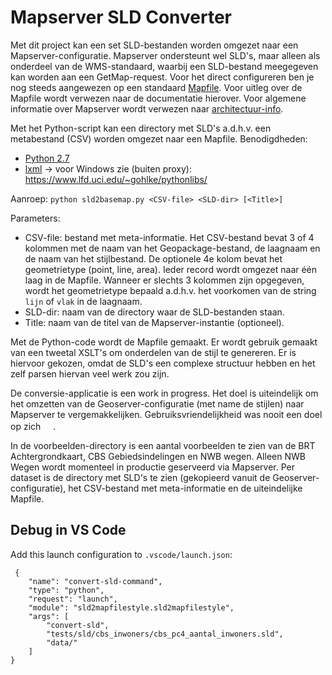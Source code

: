 # Mapserver SLD Converter

Met dit project kan een set SLD-bestanden worden omgezet naar een Mapserver-configuratie. Mapserver ondersteunt wel SLD's, maar alleen als onderdeel van de WMS-standaard, waarbij een SLD-bestand meegegeven kan worden aan een GetMap-request. Voor het direct configureren ben je nog steeds aangewezen op een standaard [Mapfile](http://www.mapserver.org/mapfile/). Voor uitleg over de Mapfile wordt verwezen naar de documentatie hierover. Voor algemene informatie over Mapserver wordt verwezen naar [architectuur-info](http://github.so.kadaster.nl/PDOK/architectuur-info/tree/master/mapserver).

Met het Python-script kan een directory met SLD's a.d.h.v. een metabestand (CSV) worden omgezet naar een Mapfile. Benodigdheden:

* [Python 2.7](https://www.python.org/downloads/windows/)
* [lxml](http://lxml.de/installation.html) -> voor Windows zie (buiten proxy): https://www.lfd.uci.edu/~gohlke/pythonlibs/

Aanroep: `python sld2basemap.py <CSV-file> <SLD-dir> [<Title>]`

Parameters:
* CSV-file: bestand met meta-informatie. Het CSV-bestand bevat 3 of 4 kolommen met de naam van het Geopackage-bestand, de laagnaam en de naam van het stijlbestand. De optionele 4e kolom bevat het geometrietype (point, line, area). Ieder record wordt omgezet naar één laag in de Mapfile. Wanneer er slechts 3 kolommen zijn opgegeven, wordt het geometrietype bepaald a.d.h.v. het voorkomen van de string `lijn` of `vlak` in de laagnaam.
* SLD-dir: naam van de directory waar de SLD-bestanden staan.
* Title: naam van de titel van de Mapserver-instantie (optioneel).

Met de Python-code wordt de Mapfile gemaakt. Er wordt gebruik gemaakt van een tweetal XSLT's om onderdelen van de stijl te genereren. Er is hiervoor gekozen, omdat de SLD's een complexe structuur hebben en het zelf parsen hiervan veel werk zou zijn.

De conversie-applicatie is een work in progress. Het doel is uiteindelijk om het omzetten van de Geoserver-configuratie (met name de stijlen) naar Mapserver te vergemakkelijken. Gebruiksvriendelijkheid was nooit een doel op zich <img src="https://emojipedia-us.s3.amazonaws.com/thumbs/120/apple/118/smiling-face-with-halo_1f607.png" width="16" height="16">.

In de voorbeelden-directory is een aantal voorbeelden te zien van de BRT Achtergrondkaart, CBS Gebiedsindelingen en NWB wegen. Alleen NWB Wegen wordt momenteel in productie geserveerd via Mapserver. Per dataset is de directory met SLD's te zien (gekopieerd vanuit de Geoserver-configuratie), het CSV-bestand met meta-informatie en de uiteindelijke Mapfile.


## Debug in VS Code


Add this launch configuration to `.vscode/launch.json`:
```
 {
    "name": "convert-sld-command",
    "type": "python",
    "request": "launch",
    "module": "sld2mapfilestyle.sld2mapfilestyle",
    "args": [
        "convert-sld",
        "tests/sld/cbs_inwoners/cbs_pc4_aantal_inwoners.sld",
        "data/"
    ]
}
```